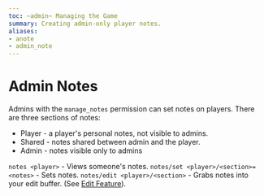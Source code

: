 ```yaml
---
toc: ~admin~ Managing the Game
summary: Creating admin-only player notes.
aliases:
- anote
- admin_note
---
```

# Admin Notes

Admins with the `manage_notes` permission can set notes on players.  There are three sections of notes:

* Player - a player's personal notes, not visible to admins.
* Shared - notes shared between admin and the player.
* Admin - notes visible only to admins

`notes <player>` - Views someone's notes.
`notes/set <player>/<section>=<notes>` - Sets notes.
`notes/edit <player>/<section>` - Grabs notes into your edit buffer.  (See [Edit Feature](/help/edit)).
